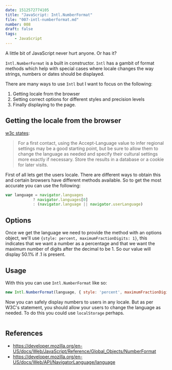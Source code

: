 ```yaml
---
date: 1512572774105
title: "JavaScript: Intl.NumberFormat"
file: "007-intl-numberformat.md"
number: 008
draft: false
tags: 
    - JavaScript
---
```


A little bit of JavaScript never hurt anyone. Or has it? 

`Intl.NumberFormat` is a built in constructor. `Intl` has a gambit of format methods which help with special cases where locale changes the way strings, numbers or dates should be displayed. 

There are many ways to use `Intl` but I want to focus on the following: 

1. Getting locale from the browser
2. Setting correct options for different styles and precision levels 
3. Finally displaying to the page. 

## Getting the locale from the browser

[w3c states](https://www.w3.org/International/questions/qa-accept-lang-locales):

> For a first contact, using the Accept-Language value to infer regional settings may be a good starting point, but be sure to allow them to change the language as needed and specify their cultural settings more exactly if necessary. Store the results in a database or a cookie for later visits. 

First of all lets get the users locale. There are different ways to obtain this and certain browsers have different methods available. So to get the most accurate you can use the following: 

```JavaScript
var language = navigator.languages
            ? navigator.languages[0]
            : (navigator.language || navigator.userLanguage)

```

## Options
Once we get the language we need to provide the method with an options object, we'll use `{style: percent, maximumFractionDigits: 1}`, this indicates that we want a number as a percentage and that we want the maximum number of digits after the decimal to be 1. So our value will display 50.1% if .1 is present.

## Usage

With this you can use `Intl.NumberFormat` like so:

```JavaScript
new Intl.NumberFormat(language, { style: 'percent', maximumFractionDigits: 1 }).format(percentage)
```

Now you can safely display numbers to users in any locale. But as per W3C's statement, you should allow your users to change the language as needed. To do this you could use `localStorage` perhaps.

```

```

## References

- https://developer.mozilla.org/en-US/docs/Web/JavaScript/Reference/Global_Objects/NumberFormat
- https://developer.mozilla.org/en-US/docs/Web/API/NavigatorLanguage/language